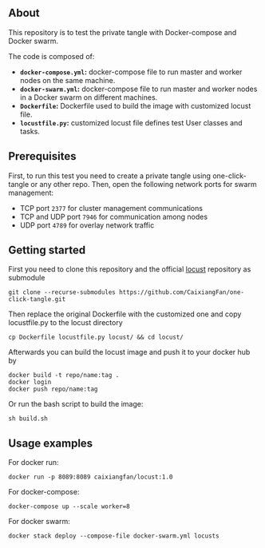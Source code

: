 ## About

This repository is to test the private tangle with Docker-compose and Docker swarm.

The code is composed of:

- **`docker-compose.yml`:** docker-compose file to run master and worker nodes on the same machine. 
- **`docker-swarm.yml`:** docker-compose file to run master and worker nodes in a Docker swarm on different machines.
- **`Dockerfile`:** Dockerfile used to build the image with customized locust file.
- **`locustfile.py`:** customized locust file defines test User classes and tasks.


## Prerequisites
First, to run this test you need to create a private tangle using one-click-tangle or any other repo.
Then, open the following network ports for swarm management:

- TCP port `2377` for cluster management communications
- TCP and UDP port `7946` for communication among nodes
- UDP port `4789` for overlay network traffic

## Getting started

First you need to clone this repository and the official [locust](https://github.com/locustio/locust.git) repository as submodule

```
git clone --recurse-submodules https://github.com/CaixiangFan/one-click-tangle.git
```

Then replace the original Dockerfile with the customized one and copy locustfile.py to the locust directory

```
cp Dockerfile locustfile.py locust/ && cd locust/
```

Afterwards you can build the locust image and push it to your docker hub by

```
docker build -t repo/name:tag .
docker login
docker push repo/name:tag
```

Or run the bash script to build the image:

```
sh build.sh
```

## Usage examples

For docker run:

    docker run -p 8089:8089 caixiangfan/locust:1.0

For docker-compose:

    docker-compose up --scale worker=8

For docker swarm:

    docker stack deploy --compose-file docker-swarm.yml locusts

